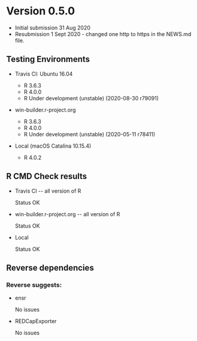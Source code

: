 # Version 0.5.0
- Initial submission 31 Aug 2020
- Resubmission 1 Sept 2020 - changed one http to https in the NEWS.md file.

## Testing Environments

* Travis CI: Ubuntu 16.04
  * R 3.6.3
  * R 4.0.0
  * R Under development (unstable) (2020-08-30 r79091)

* win-builder.r-project.org
  * R 3.6.3
  * R 4.0.0
  * R Under development (unstable) (2020-05-11 r78411)

* Local (macOS Catalina 10.15.4)
  * R 4.0.2

## R CMD Check results

* Travis CI -- all version of R

    Status OK

* win-builder.r-project.org -- all version of R

    Status OK

* Local

    Status OK

## Reverse dependencies

### Reverse suggests:

* ensr

    No issues

* REDCapExporter

    No issues
